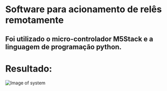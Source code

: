
# Software para acionamento de relês remotamente

## Foi utilizado o micro-controlador M5Stack e a linguagem de programação python.

# Resultado: 
 
![Image of system](https://raw.githubusercontent.com/Otavio15/m5stack-relay/master/relay.png)